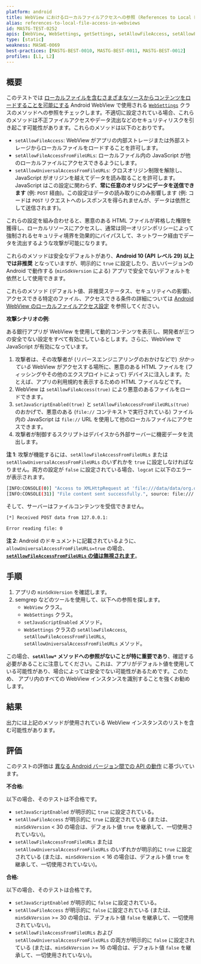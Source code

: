 ```yaml
---
platform: android
title: WebView におけるローカルファイルアクセスへの参照 (References to Local File Access in WebViews)
alias: references-to-local-file-access-in-webviews
id: MASTG-TEST-0252
apis: [WebView, WebSettings, getSettings, setAllowFileAccess, setAllowFileAccessFromFileURLs, setAllowUniversalAccessFromFileURLs]
type: [static]
weakness: MASWE-0069
best-practices: [MASTG-BEST-0010, MASTG-BEST-0011, MASTG-BEST-0012]
profiles: [L1, L2]
---
```


## 概要

このテストでは [ローカルファイルを含むさまざまなソースからコンテンツをロードすることを可能にする](../../../Document/0x05h-Testing-Platform-Interaction.md#webview-local-file-access-settings) Android WebView で使用される [`WebSettings`](https://developer.android.com/reference/android/webkit/WebSettings.html) クラスのメソッドへの参照をチェックします。不適切に設定されている場合、これらのメソッドは不正ファイルアクセスやデータ流出などのセキュリティリスクを引き起こす可能性があります。これらのメソッドは以下のとおりです。

- `setAllowFileAccess`: WebView がアプリの内部ストレージまたは外部ストレージからローカルファイルをロードすることを許可します。
- `setAllowFileAccessFromFileURLs`: ローカルファイル内の JavaScript が他のローカルファイルにアクセスできるようにします。
- `setAllowUniversalAccessFromFileURLs`: クロスオリジン制限を解除し、JavaScript がオリジンを越えてデータを読み取ることを許可します。JavaScript はこの設定に関わらず、**常に任意のオリジンにデータを送信できます** (例: `POST` 経由)。この設定はデータの読み取りにのみ影響します (例: コードは `POST` リクエストへのレスポンスを得られませんが、データは依然として送信されます)。

これらの設定を組み合わせると、悪意のある HTML ファイルが昇格した権限を獲得し、ローカルリソースにアクセスし、通常は同一オリジンポリシーによって強制されるセキュリティ境界を効果的にバイパスして、ネットワーク経由でデータを流出するような攻撃が可能になります。

これらのメソッドは安全なデフォルトがあり、**Android 10 (API レベル 29) 以上では非推奨** となっていますが、明示的に `true` に設定したり、古いバージョンの Android で動作する (`minSdkVersion` による) アプリで安全でないデフォルトを依然として使用できます。

これらのメソッド (デフォルト値、非推奨ステータス、セキュリティへの影響)、アクセスできる特定のファイル、アクセスできる条件の詳細については [Android WebView のローカルファイルアクセス設定](../../../Document/0x05h-Testing-Platform-Interaction.md#webview-local-file-access-settings) を参照してください。

**攻撃シナリオの例**:

ある銀行アプリが WebView を使用して動的コンテンツを表示し、開発者が三つの安全でない設定をすべて有効にしているとします。さらに、WebView で JavaScript が有効になっています。

1. 攻撃者は、その攻撃者が (リバースエンジニアリングのおかけなどで) _分かっている_ WebView がアクセスする場所に、悪意のある HTML ファイルを (フィッシングやその他のエクスプロイトによって) デバイスに注入します。たとえば、アプリの利用規約を表示するための HTML ファイルなどです。
2. WebView は `setAllowFileAccess(true)` により悪意のあるファイルをロードできます。
3. `setJavaScriptEnabled(true)` と `setAllowFileAccessFromFileURLs(true)` のおかげで、悪意のある (`file://` コンテキストで実行されている) ファイル内の JavaScript は `file://` URL を使用して他のローカルファイルにアクセスできます。
4. 攻撃者が制御するスクリプトはデバイスから外部サーバーに機密データを流出します。

**注 1**: 攻撃が機能するには、`setAllowFileAccessFromFileURLs` または `setAllowUniversalAccessFromFileURLs` のいずれかを `true` に設定しなければなりません。両方の設定が `false` に設定されている場合、`logcat` に以下のエラーが表示されます。

```bash
[INFO:CONSOLE(0)] "Access to XMLHttpRequest at 'file:///data/data/org.owasp.mastestapp/files/api-key.txt' from origin 'null' has been blocked by CORS policy: Cross origin requests are only supported for protocol schemes: http, data, chrome, https, chrome-untrusted.", source: file:/// (0)
[INFO:CONSOLE(31)] "File content sent successfully.", source: file:/// (31)
```

そして、サーバーはファイルコンテンツを受信できません。

```bash
[*] Received POST data from 127.0.0.1:

Error reading file: 0
```

**注 2**: Android のドキュメントに記載されているように、`allowUniversalAccessFromFileURLs=true` の場合、[**`setAllowFileAccessFromFileURLs` の値は無視されます**](https://developer.android.com/reference/android/webkit/WebSettings#setAllowFileAccessFromFileURLs(boolean))。

## 手順

1. アプリの `minSdkVersion` を確認します。
2. semgrep などのツールを使用して、以下への参照を探します。
      - `WebView` クラス。
      - `WebSettings` クラス。
      - `setJavaScriptEnabled` メソッド。
      - `WebSettings` クラスの `setAllowFileAccess`, `setAllowFileAccessFromFileURLs`, `setAllowUniversalAccessFromFileURLs` メソッド。

この場合、**`setAllow*` メソッドへの参照がないことが特に重要であり**、確認する必要があることに注意してください。これは、アプリがデフォルト値を使用している可能性があり、場合によっては安全でない可能性があるためです。このため、 アプリ内のすべての WebView インスタンスを識別することを強くお勧めします。

## 結果

出力には上記のメソッドが使用されている WebView インスタンスのリストを含む可能性があります。

## 評価

このテストの評価は [異なる Android バージョン間での API の動作](../../../Document/0x05h-Testing-Platform-Interaction.md#webview-local-file-access-settings) に基づいています。

**不合格:**

以下の場合、そのテストは不合格です。

- `setJavaScriptEnabled` が明示的に `true` に設定されている。
- `setAllowFileAccess` が明示的に `true` に設定されている (または、`minSdkVersion` < 30 の場合は、デフォルト値 `true` を継承して、一切使用されていない)。
- `setAllowFileAccessFromFileURLs` または `setAllowUniversalAccessFromFileURLs` のいずれかが明示的に `true` に設定されている (または、`minSdkVersion` < 16 の場合は、デフォルト値 `true` を継承して、一切使用されていない)。

**合格:**

以下の場合、そのテストは合格です。

- `setJavaScriptEnabled` が明示的に `false` に設定されている。
- `setAllowFileAccess` が明示的に `false` に設定されている (または、`minSdkVersion` >= 30 の場合は、デフォルト値 `false` を継承して、一切使用されていない)。
- `setAllowFileAccessFromFileURLs` および `setAllowUniversalAccessFromFileURLs` の両方が明示的に `false` に設定されている (または、`minSdkVersion` >= 16 の場合は、デフォルト値 `false` を継承して、一切使用されていない)。
